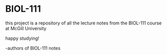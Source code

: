 # BIOL-111

this project is a repository of all the lecture notes from the BIOL-111 course at McGill University

happy studying!

-authors of BIOL-111 notes
